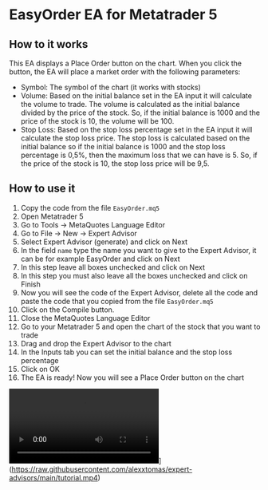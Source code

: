 # EasyOrder EA for Metatrader 5


## How to it works

This EA displays a Place Order button on the chart. When you click the button, the EA will place a market order with the following parameters:
- Symbol: The symbol of the chart (it works with stocks)
- Volume: Based on the initial balance set in the EA input it will calculate the volume to trade. The volume is calculated as the initial balance divided by the price of the stock. So, if the initial balance is 1000 and the price of the stock is 10, the volume will be 100.
- Stop Loss: Based on the stop loss percentage set in the EA input it will calculate the stop loss price. The stop loss is calculated based on the initial balance so if the initial balance is 1000 and the stop loss percentage is 0,5%, then the maximum loss that we can have is 5. So, if the price of the stock is 10, the stop loss price will be 9,5.

## How to use it

1. Copy the code from the file `EasyOrder.mq5`
2. Open Metatrader 5
3. Go to Tools -> MetaQuotes Language Editor
4. Go to File -> New -> Expert Advisor
5. Select Expert Advisor (generate) and click on Next
6. In the field `name` type the name you want to give to the Expert Advisor, it can be for example EasyOrder and click on Next
7. In this step leave all boxes unchecked and click on Next
8. In this step you must also leave all the boxes unchecked and click on Finish
9. Now you will see the code of the Expert Advisor, delete all the code and paste the code that you copied from the file `EasyOrder.mq5`
10. Click on the Compile button.
11. Close the MetaQuotes Language Editor
12. Go to your Metatrader 5 and open the chart of the stock that you want to trade
13. Drag and drop the Expert Advisor to the chart
14. In the Inputs tab you can set the initial balance and the stop loss percentage
15. Click on OK
16. The EA is ready! Now you will see a Place Order button on the chart

![Watch the video tutorial](https://raw.githubusercontent.com/alexxtomas/expert-advisors/main/tutorial.mp4)](https://raw.githubusercontent.com/alexxtomas/expert-advisors/main/tutorial.mp4)
